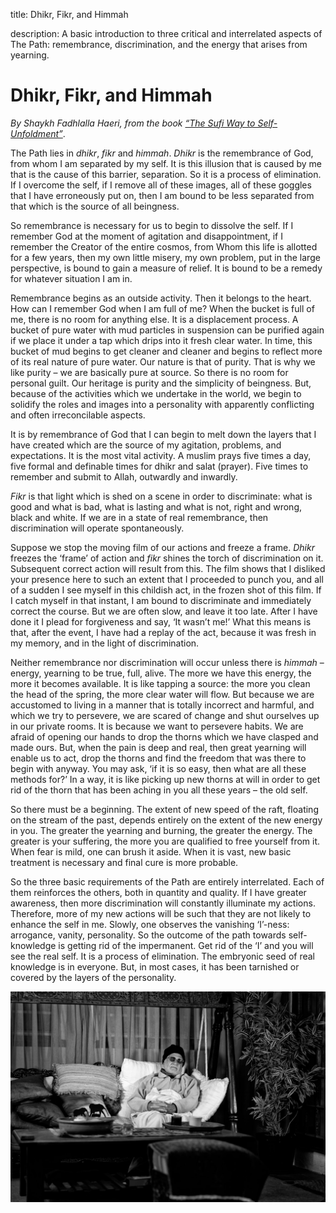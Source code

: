 title: Dhikr, Fikr, and Himmah

description: A basic introduction to three critical and interrelated aspects of The Path: remembrance, discrimination, and the energy that arises from yearning.

# Dhikr, Fikr, and Himmah

_By Shaykh Fadhlalla Haeri, from the book [“The Sufi Way to Self-Unfoldment”](../../books/sufism/sufi-way-self-enfoldment)_.

The Path lies in _dhikr_, _fikr_ and _himmah_. _Dhikr_ is the remembrance of God, from whom I am separated by my self. It is this illusion that is caused by me that is the cause of this barrier, separation. So it is a process of elimination. If I overcome the self, if I remove all of these images, all of these goggles that I have erroneously put on, then I am bound to be less separated from that which is the source of all beingness.

So remembrance is necessary for us to begin to dissolve the self. If I remember God at the moment of agitation and disappointment, if I remember the Creator of the entire cosmos, from Whom this life is allotted for a few years, then my own little misery, my own problem, put in the large perspective, is bound to gain a measure of relief. It is bound to be a remedy for whatever situation I am in.

Remembrance begins as an outside activity. Then it belongs to the heart. How can I remember God when I am full of me? When the bucket is full of me, there is no room for anything else. It is a displacement process. A bucket of pure water with mud particles in suspension can be purified again if we place it under a tap which drips into it fresh clear water. In time, this bucket of mud begins to get cleaner and cleaner and begins to reflect more of its real nature of pure water. Our nature is that of purity. That is why we like purity – we are basically pure at source. So there is no room for personal guilt. Our heritage is purity and the simplicity of beingness. But, because of the activities which we undertake in the world, we begin to solidify the roles and images into a personality with apparently conflicting and often irreconcilable aspects.

It is by remembrance of God that I can begin to melt down the layers that I have created which are the source of my agitation, problems, and expectations. It is the most vital activity. A muslim prays five times a day, five formal and definable times for dhikr and salat (prayer). Five times to remember and submit to Allah, outwardly and inwardly.

_Fikr_ is that light which is shed on a scene in order to discriminate: what is good and what is bad, what is lasting and what is not, right and wrong, black and white. If we are in a state of real remembrance, then discrimination will operate spontaneously.

Suppose we stop the moving film of our actions and freeze a frame. _Dhikr_ freezes the ‘frame’ of action and _fikr_ shines the torch of discrimination on it. Subsequent correct action will result from this. The film shows that I disliked your presence here to such an extent that I proceeded to punch you, and all of a sudden I see myself in this childish act, in the frozen shot of this film. If I catch myself in that instant, I am bound to discriminate and immediately correct the course. But we are often slow, and leave it too late. After I have done it I plead for forgiveness and say, ‘It wasn’t me!’ What this means is that, after the event, I have had a replay of the act, because it was fresh in my memory, and in the light of discrimination.

Neither remembrance nor discrimination will occur unless there is _himmah_ – energy, yearning to be true, full, alive. The more we have this energy, the more it becomes available. It is like tapping a source: the more you clean the head of the spring, the more clear water will flow. But because we are accustomed to living in a manner that is totally incorrect and harmful, and which we try to persevere, we are scared of change and shut ourselves up in our private rooms. It is because we want to persevere habits. We are afraid of opening our hands to drop the thorns which we have clasped and made ours. But, when the pain is deep and real, then great yearning will enable us to act, drop the thorns and find the freedom that was there to begin with anyway. You may ask, ‘if it is so easy, then what are all these methods for?’ In a way, it is like picking up new thorns at will in order to get rid of the thorn that has been aching in you all these years – the old self.

So there must be a beginning. The extent of new speed of the raft, floating on the stream of the past, depends entirely on the extent of the new energy in you. The greater the yearning and burning, the greater the energy. The greater is your suffering, the more you are qualified to free yourself from it. When fear is mild, one can brush it aside. When it is vast, new basic treatment is necessary and final cure is more probable.

So the three basic requirements of the Path are entirely interrelated. Each of them reinforces the others, both in quantity and quality. If I have greater awareness, then more discrimination will constantly illuminate my actions. Therefore, more of my new actions will be such that they are not likely to enhance the self in me. Slowly, one observes the vanishing ‘I’-ness: arrogance, vanity, personality. So the outcome of the path towards self-knowledge is getting rid of the impermanent. Get rid of the ‘I’ and you will see the real self. It is a process of elimination. The embryonic seed of real knowledge is in everyone. But, in most cases, it has been tarnished or covered by the layers of the personality.

![Always remembering](./img/sfh_dhikr.jpg)